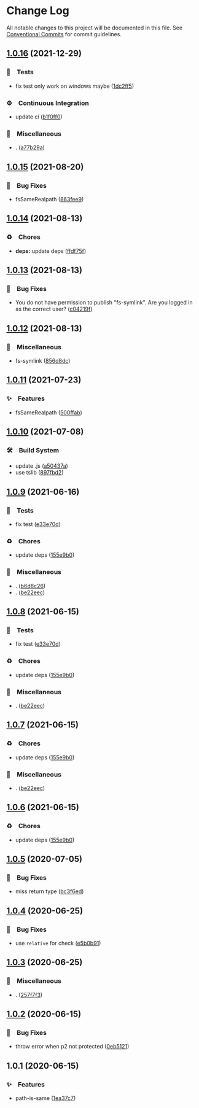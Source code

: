 # Change Log

All notable changes to this project will be documented in this file.
See [Conventional Commits](https://conventionalcommits.org) for commit guidelines.

## [1.0.16](https://github.com/bluelovers/ws-iconv/compare/path-is-same@1.0.15...path-is-same@1.0.16) (2021-12-29)


### 🚨　Tests

* fix test only work on windows maybe ([1dc2ff5](https://github.com/bluelovers/ws-iconv/commit/1dc2ff59c37c73c0ca97031a2ae329df2409c263))


### ⚙️　Continuous Integration

* update ci ([b1f0ff0](https://github.com/bluelovers/ws-iconv/commit/b1f0ff0366add72530c6de117ecbc0fdec481aec))


### 🔖　Miscellaneous

* . ([a77b29a](https://github.com/bluelovers/ws-iconv/commit/a77b29ae69eb4e0c87d5120618c699273637510a))





## [1.0.15](https://github.com/bluelovers/ws-iconv/compare/path-is-same@1.0.14...path-is-same@1.0.15) (2021-08-20)


### 🐛　Bug Fixes

* fsSameRealpath ([863fee9](https://github.com/bluelovers/ws-iconv/commit/863fee982a3b4802f6c2d12b22589002e2aab866))





## [1.0.14](https://github.com/bluelovers/ws-iconv/compare/path-is-same@1.0.13...path-is-same@1.0.14) (2021-08-13)


### ♻️　Chores

* **deps:** update deps ([ffdf75f](https://github.com/bluelovers/ws-iconv/commit/ffdf75f27917b2698690436b66df040f2cc5cebc))





## [1.0.13](https://github.com/bluelovers/ws-iconv/compare/path-is-same@1.0.12...path-is-same@1.0.13) (2021-08-13)


### 🐛　Bug Fixes

* You do not have permission to publish "fs-symlink". Are you logged in as the correct user? ([c04219f](https://github.com/bluelovers/ws-iconv/commit/c04219fd4047650db80e3915997dcfacdc7f7700))





## [1.0.12](https://github.com/bluelovers/ws-iconv/compare/path-is-same@1.0.11...path-is-same@1.0.12) (2021-08-13)


### 🔖　Miscellaneous

* fs-symlink ([856d8dc](https://github.com/bluelovers/ws-iconv/commit/856d8dc8d543a71833c92507fb844956623835f3))





## [1.0.11](https://github.com/bluelovers/ws-iconv/compare/path-is-same@1.0.10...path-is-same@1.0.11) (2021-07-23)


### ✨　Features

* fsSameRealpath ([500ffab](https://github.com/bluelovers/ws-iconv/commit/500ffabe9498699f8943719617f8dfe99f7235b3))





## [1.0.10](https://github.com/bluelovers/ws-iconv/compare/path-is-same@1.0.9...path-is-same@1.0.10) (2021-07-08)


### 🛠　Build System

* update .js ([a50437a](https://github.com/bluelovers/ws-iconv/commit/a50437a84acedeabe884b56978507ee04ea90d58))
* use tslib ([897fbd2](https://github.com/bluelovers/ws-iconv/commit/897fbd2808c31f284dd368759f715c450b033e5e))





## [1.0.9](https://github.com/bluelovers/ws-iconv/compare/path-is-same@1.0.5...path-is-same@1.0.9) (2021-06-16)


### 🚨　Tests

* fix test ([e33e70d](https://github.com/bluelovers/ws-iconv/commit/e33e70ddfe12175c4dfc5eb6375a2015b147eded))


### ♻️　Chores

* update deps ([155e9b0](https://github.com/bluelovers/ws-iconv/commit/155e9b0a1aaf956c9d660dee61c59ef998b77131))


### 🔖　Miscellaneous

* . ([b6d8c26](https://github.com/bluelovers/ws-iconv/commit/b6d8c260f2ae71e650af52391117e1ba018955ff))
* . ([be22eec](https://github.com/bluelovers/ws-iconv/commit/be22eec8fe89b92477c48fe46b3e533408338ed3))





## [1.0.8](https://github.com/bluelovers/ws-iconv/compare/path-is-same@1.0.5...path-is-same@1.0.8) (2021-06-15)


### 🚨　Tests

* fix test ([e33e70d](https://github.com/bluelovers/ws-iconv/commit/e33e70ddfe12175c4dfc5eb6375a2015b147eded))


### ♻️　Chores

* update deps ([155e9b0](https://github.com/bluelovers/ws-iconv/commit/155e9b0a1aaf956c9d660dee61c59ef998b77131))


### 🔖　Miscellaneous

* . ([be22eec](https://github.com/bluelovers/ws-iconv/commit/be22eec8fe89b92477c48fe46b3e533408338ed3))





## [1.0.7](https://github.com/bluelovers/ws-iconv/compare/path-is-same@1.0.5...path-is-same@1.0.7) (2021-06-15)


### ♻️　Chores

* update deps ([155e9b0](https://github.com/bluelovers/ws-iconv/commit/155e9b0a1aaf956c9d660dee61c59ef998b77131))


### 🔖　Miscellaneous

* . ([be22eec](https://github.com/bluelovers/ws-iconv/commit/be22eec8fe89b92477c48fe46b3e533408338ed3))





## [1.0.6](https://github.com/bluelovers/ws-iconv/compare/path-is-same@1.0.5...path-is-same@1.0.6) (2021-06-15)


### ♻️　Chores

* update deps ([155e9b0](https://github.com/bluelovers/ws-iconv/commit/155e9b0a1aaf956c9d660dee61c59ef998b77131))





## [1.0.5](https://github.com/bluelovers/ws-iconv/compare/path-is-same@1.0.4...path-is-same@1.0.5) (2020-07-05)


### 🐛　Bug Fixes

* miss return type ([bc3f6ed](https://github.com/bluelovers/ws-iconv/commit/bc3f6ed49d9063c7f8e9f550030fd137d328bb0d))





## [1.0.4](https://github.com/bluelovers/ws-iconv/compare/path-is-same@1.0.3...path-is-same@1.0.4) (2020-06-25)


### 🐛　Bug Fixes

* use `relative` for check ([e5b0b91](https://github.com/bluelovers/ws-iconv/commit/e5b0b9139ee34b48300c5ac8309e8f0e8366209e))





## [1.0.3](https://github.com/bluelovers/ws-iconv/compare/path-is-same@1.0.2...path-is-same@1.0.3) (2020-06-25)


### 🔖　Miscellaneous

* . ([257f7f3](https://github.com/bluelovers/ws-iconv/commit/257f7f3a006e35ab45c3781e028b93e276716f67))





## [1.0.2](https://github.com/bluelovers/ws-iconv/compare/path-is-same@1.0.1...path-is-same@1.0.2) (2020-06-15)


### 🐛　Bug Fixes

*  throw error when p2 not protected ([0eb5121](https://github.com/bluelovers/ws-iconv/commit/0eb512188b0799b9a782f4e91d2c643accdafee4))





## 1.0.1 (2020-06-15)


### ✨　Features

*  path-is-same ([1ea37c7](https://github.com/bluelovers/ws-iconv/commit/1ea37c79943d90db677ba6dd886ff68283a906d5))

